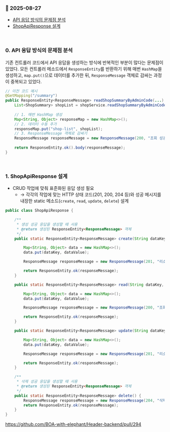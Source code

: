 ### :link: 2025-08-27
- [API 응답 방식의 문제점 분석](#0-api-응답-방식의-문제점-분석)
- [ShopApiResponse 설계](#1-shopapiresponse-설계)
 
&nbsp; 
### 0. API 응답 방식의 문제점 분석

기존 컨트롤러 코드에서 API 응답을 생성하는 방식에 반복적인 부분이 많다는 문제점이 있었다. 모든 컨트롤러 메소드에서 `ResponseEntity`를 반환하기 위해 매번 `HashMap`을 생성하고, `map.put()`으로 데이터를 추가한 뒤, `ResponseMessage` 객체로 감싸는 과정이 중복되고 있었다.

```java
// 이전 코드 예시
@GetMapping("/summary")
public ResponseEntity<ResponseMessage> readShopSummaryByAdminCode(...) {
    List<ShopSummary> shopList = shopService.readShopSummaryByAdminCode(adminCode);
    
    // 1. 매번 HashMap 생성
    Map<String, Object> responseMap = new HashMap<>();
    // 2. 데이터 수동 추가
    responseMap.put("shop-list", shopList);
    // 3. ResponseMessage 객체로 감싸기
    ResponseMessage responseMessage = new ResponseMessage(200, "조회 성공", responseMap);
    
    return ResponseEntity.ok().body(responseMessage);
}
```
 
&emsp; 
&nbsp;
### 1. ShopApiResponse 설계
- CRUD 작업에 맞춰 표준화된 응답 생성 필요
    - → 각각의 작업에 맞는 HTTP 상태 코드(201, 200, 204 등)와 성공 메시지를 내장한 static 메소드(`create`, `read`, `update`, `delete`) 설계

```java
public class ShopApiResponse {

    /**
     * 생성 성공 응답을 생성할 때 사용
     * @return 생성된 ResponseEntity<ResponseMessage> 객체
     */
    public static ResponseEntity<ResponseMessage> create(String dataKey, Object dataValue) {

        Map<String, Object> data = new HashMap<>();
        data.put(dataKey, dataValue);

        ResponseMessage responseMessage = new ResponseMessage(201, "리소스 생성 성공", data);

        return ResponseEntity.ok(responseMessage);
    }

    public static ResponseEntity<ResponseMessage> read(String dataKey, Object dataValue) {

        Map<String, Object> data = new HashMap<>();
        data.put(dataKey, dataValue);

        ResponseMessage responseMessage = new ResponseMessage(200, "조회 성공", data);

        return ResponseEntity.ok(responseMessage);
    }

    public static ResponseEntity<ResponseMessage> update(String dataKey, Object dataValue) {

        Map<String, Object> data = new HashMap<>();
        data.put(dataKey, dataValue);

        ResponseMessage responseMessage = new ResponseMessage(201, "리소스 수정 성공", data);

        return ResponseEntity.ok(responseMessage);
    }

    /**
     * 삭제 성공 응답을 생성할 때 사용
     * @return 생성된 ResponseEntity<ResponseMessage> 객체
     */
    public static ResponseEntity<ResponseMessage> delete() {
        ResponseMessage responseMessage = new ResponseMessage(204, "삭제 성공", null);
        return ResponseEntity.ok(responseMessage);
    }
}
```

https://github.com/BOA-with-elephant/Header-backend/pull/294